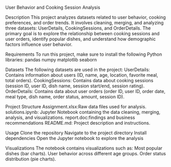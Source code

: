 User Behavior and Cooking Session Analysis

Description
This project analyzes datasets related to user behavior, cooking preferences, and order trends. 
It involves cleaning, merging, and analyzing three datasets: UserDetails, CookingSessions, and OrderDetails. 
The primary goal is to explore the relationship between cooking sessions and user orders, identify popular dishes, and understand how demographic factors influence user behavior.

Requirements
To run this project, make sure to install the following Python libraries:
pandas
numpy
matplotlib
seaborn

Datasets
The following datasets are used in the project:
UserDetails: Contains information about users (ID, name, age, location, favorite meal, total orders).
CookingSessions: Contains data about cooking sessions (session ID, user ID, dish name, session start/end, session rating).
OrderDetails: Contains data about user orders (order ID, user ID, order date, meal type, dish name, order status, amount, session ID).

Project Structure
Assignment.xlsx:Raw data files used for analysis.
solutions.ipynb: Jupyter Notebook containing the data cleaning, merging, analysis, and visualizations.
report.doc:findings and business recommendations
README.md: Project description and instructions.

Usage
Clone the repository
Navigate to the project directory
Install dependencies
Open the Jupyter notebook to explore the analysis

Visualizations
The notebook contains visualizations such as:
Most popular dishes (bar charts).
User behavior across different age groups.
Order status distribution (pie charts).


